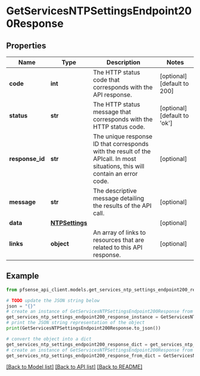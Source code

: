 # GetServicesNTPSettingsEndpoint200Response


## Properties

Name | Type | Description | Notes
------------ | ------------- | ------------- | -------------
**code** | **int** | The HTTP status code that corresponds with the API response. | [optional] [default to 200]
**status** | **str** | The HTTP status message that corresponds with the HTTP status code. | [optional] [default to 'ok']
**response_id** | **str** | The unique response ID that corresponds with the result of the APIcall. In most situations, this will contain an error code. | [optional] 
**message** | **str** | The descriptive message detailing the results of the API call. | [optional] 
**data** | [**NTPSettings**](NTPSettings.md) |  | [optional] 
**links** | **object** | An array of links to resources that are related to this API response. | [optional] 

## Example

```python
from pfsense_api_client.models.get_services_ntp_settings_endpoint200_response import GetServicesNTPSettingsEndpoint200Response

# TODO update the JSON string below
json = "{}"
# create an instance of GetServicesNTPSettingsEndpoint200Response from a JSON string
get_services_ntp_settings_endpoint200_response_instance = GetServicesNTPSettingsEndpoint200Response.from_json(json)
# print the JSON string representation of the object
print(GetServicesNTPSettingsEndpoint200Response.to_json())

# convert the object into a dict
get_services_ntp_settings_endpoint200_response_dict = get_services_ntp_settings_endpoint200_response_instance.to_dict()
# create an instance of GetServicesNTPSettingsEndpoint200Response from a dict
get_services_ntp_settings_endpoint200_response_from_dict = GetServicesNTPSettingsEndpoint200Response.from_dict(get_services_ntp_settings_endpoint200_response_dict)
```
[[Back to Model list]](../README.md#documentation-for-models) [[Back to API list]](../README.md#documentation-for-api-endpoints) [[Back to README]](../README.md)



